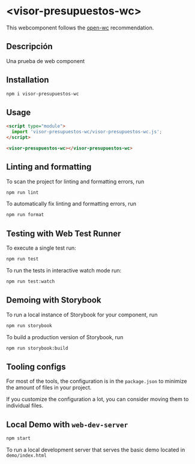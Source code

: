# \<visor-presupuestos-wc>

This webcomponent follows the [open-wc](https://github.com/open-wc/open-wc) recommendation.

## Descripción

Una prueba de web component

## Installation

```bash
npm i visor-presupuestos-wc
```

## Usage

```html
<script type="module">
  import 'visor-presupuestos-wc/visor-presupuestos-wc.js';
</script>

<visor-presupuestos-wc></visor-presupuestos-wc>
```

## Linting and formatting

To scan the project for linting and formatting errors, run

```bash
npm run lint
```

To automatically fix linting and formatting errors, run

```bash
npm run format
```

## Testing with Web Test Runner

To execute a single test run:

```bash
npm run test
```

To run the tests in interactive watch mode run:

```bash
npm run test:watch
```

## Demoing with Storybook

To run a local instance of Storybook for your component, run

```bash
npm run storybook
```

To build a production version of Storybook, run

```bash
npm run storybook:build
```


## Tooling configs

For most of the tools, the configuration is in the `package.json` to minimize the amount of files in your project.

If you customize the configuration a lot, you can consider moving them to individual files.

## Local Demo with `web-dev-server`

```bash
npm start
```

To run a local development server that serves the basic demo located in `demo/index.html`
